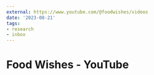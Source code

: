 ```yaml
---
external: https://www.youtube.com/@foodwishes/videos
date: '2023-08-21'
tags:
- research
- inbox
---
```


# Food Wishes - YouTube
